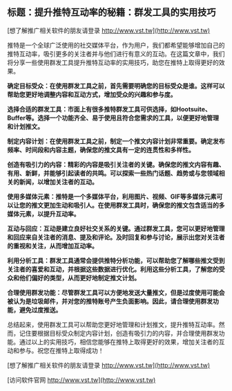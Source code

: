 ## **标题：提升推特互动率的秘籍：群发工具的实用技巧**

[想了解推广相关软件的朋友请登录 http://www.vst.tw](http://www.vst.tw)

推特是一个全球广泛使用的社交媒体平台，作为用户，我们都希望能够增加自己的推特互动率，吸引更多的关注者并与他们进行有意义的互动。在这篇文章中，我们将分享一些使用群发工具提升推特互动率的实用技巧，助您在推特上取得更好的效果。

**确定目标受众：在使用群发工具之前，首先需要明确您的目标受众是谁。这样可以帮助您更好地调整内容和互动方式，增加受众的兴趣和参与度。**

**选择合适的群发工具：市面上有很多推特群发工具可供选择，如Hootsuite、Buffer等。选择一个功能齐全、易于使用且符合您需求的工具，以便更好地管理和计划推文。**

**制定内容计划：在使用群发工具之前，制定一个推文内容计划非常重要。确定发布频率、时间段和内容主题，确保您的推文具有一定的连贯性和多样性。**

**创造有吸引力的内容：精彩的内容是吸引关注者的关键。确保您的推文内容有趣、有用、新鲜，并能够引起读者的共鸣。可以探索一些热门话题、趋势或与您领域相关的新闻，以增加关注者的互动。**

**使用多媒体元素：推特是一个多媒体平台，利用图片、视频、GIF等多媒体元素可以让您的推文更加生动和吸引人。在使用群发工具时，确保您的推文包含适当的多媒体元素，以提升互动率。**

**互动与回应：互动是建立良好社交关系的关键。通过群发工具，您可以更好地管理和回应来自关注者的消息、提及和评论。及时回复和参与讨论，展示出您对关注者的重视和关注，从而增加互动率。**

**利用分析工具：群发工具通常会提供推特分析功能，可以帮助您了解哪些推文受到关注者的喜爱和互动，并根据这些数据进行优化。利用这些分析工具，了解您的受众和他们偏好的类型，从而更好地制定推文计划。**

**合理使用群发功能：尽管群发工具可以方便地发送大量推文，但是过度使用可能会被认为是垃圾邮件，并对您的推特账号产生负面影响。因此，请合理使用群发功能，避免过度推送。**

总结起来，使用群发工具可以帮助您更好地管理和计划推文，提升推特互动率。然而，记住要根据目标受众制定内容计划，创造有吸引力的内容，并合理使用群发功能。通过以上的实用技巧，相信您能够在推特上取得更好的效果，增加关注者的互动和参与。祝您在推特上取得成功！

[想了解推广相关软件的朋友请登录 http://www.vst.tw](http://www.vst.tw)


[访问软件官网 http://www.vst.tw](http://www.vst.tw)
